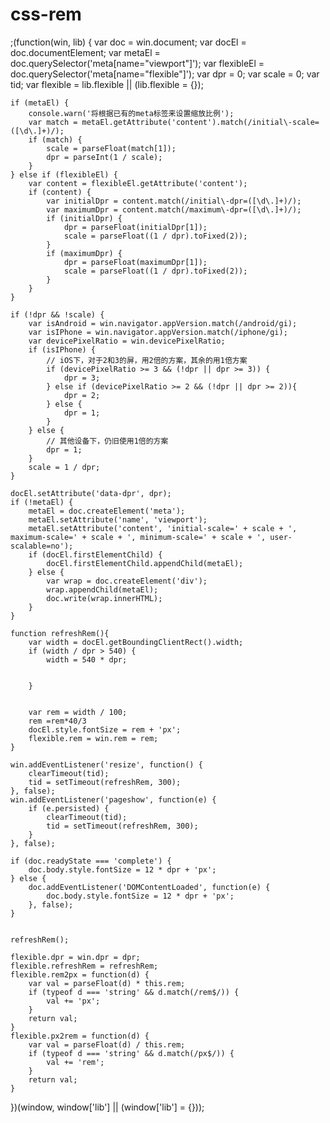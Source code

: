 # css-rem

;(function(win, lib) {
    var doc = win.document;
    var docEl = doc.documentElement;
    var metaEl = doc.querySelector('meta[name="viewport"]');
    var flexibleEl = doc.querySelector('meta[name="flexible"]');
    var dpr = 0;
    var scale = 0;
    var tid;
    var flexible = lib.flexible || (lib.flexible = {});

    if (metaEl) {
        console.warn('将根据已有的meta标签来设置缩放比例');
        var match = metaEl.getAttribute('content').match(/initial\-scale=([\d\.]+)/);
        if (match) {
            scale = parseFloat(match[1]);
            dpr = parseInt(1 / scale);
        }
    } else if (flexibleEl) {
        var content = flexibleEl.getAttribute('content');
        if (content) {
            var initialDpr = content.match(/initial\-dpr=([\d\.]+)/);
            var maximumDpr = content.match(/maximum\-dpr=([\d\.]+)/);
            if (initialDpr) {
                dpr = parseFloat(initialDpr[1]);
                scale = parseFloat((1 / dpr).toFixed(2));
            }
            if (maximumDpr) {
                dpr = parseFloat(maximumDpr[1]);
                scale = parseFloat((1 / dpr).toFixed(2));
            }
        }
    }

    if (!dpr && !scale) {
        var isAndroid = win.navigator.appVersion.match(/android/gi);
        var isIPhone = win.navigator.appVersion.match(/iphone/gi);
        var devicePixelRatio = win.devicePixelRatio;
        if (isIPhone) {
            // iOS下，对于2和3的屏，用2倍的方案，其余的用1倍方案
            if (devicePixelRatio >= 3 && (!dpr || dpr >= 3)) {
                dpr = 3;
            } else if (devicePixelRatio >= 2 && (!dpr || dpr >= 2)){
                dpr = 2;
            } else {
                dpr = 1;
            }
        } else {
            // 其他设备下，仍旧使用1倍的方案
            dpr = 1;
        }
        scale = 1 / dpr;
    }

    docEl.setAttribute('data-dpr', dpr);
    if (!metaEl) {
        metaEl = doc.createElement('meta');
        metaEl.setAttribute('name', 'viewport');
        metaEl.setAttribute('content', 'initial-scale=' + scale + ', maximum-scale=' + scale + ', minimum-scale=' + scale + ', user-scalable=no');
        if (docEl.firstElementChild) {
            docEl.firstElementChild.appendChild(metaEl);
        } else {
            var wrap = doc.createElement('div');
            wrap.appendChild(metaEl);
            doc.write(wrap.innerHTML);
        }
    }

    function refreshRem(){
        var width = docEl.getBoundingClientRect().width;
        if (width / dpr > 540) {
            width = 540 * dpr;
            
           
        }
    
       
        var rem = width / 100;
        rem =rem*40/3
        docEl.style.fontSize = rem + 'px';
        flexible.rem = win.rem = rem;
    }

    win.addEventListener('resize', function() {
        clearTimeout(tid);
        tid = setTimeout(refreshRem, 300);
    }, false);
    win.addEventListener('pageshow', function(e) {
        if (e.persisted) {
            clearTimeout(tid);
            tid = setTimeout(refreshRem, 300);
        }
    }, false);

    if (doc.readyState === 'complete') {
        doc.body.style.fontSize = 12 * dpr + 'px';
    } else {
        doc.addEventListener('DOMContentLoaded', function(e) {
            doc.body.style.fontSize = 12 * dpr + 'px';
        }, false);
    }


    refreshRem();

    flexible.dpr = win.dpr = dpr;
    flexible.refreshRem = refreshRem;
    flexible.rem2px = function(d) {
        var val = parseFloat(d) * this.rem;
        if (typeof d === 'string' && d.match(/rem$/)) {
            val += 'px';
        }
        return val;
    }
    flexible.px2rem = function(d) {
        var val = parseFloat(d) / this.rem;
        if (typeof d === 'string' && d.match(/px$/)) {
            val += 'rem';
        }
        return val;
    }

})(window, window['lib'] || (window['lib'] = {}));

